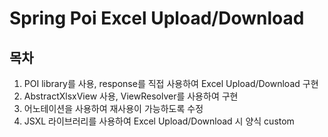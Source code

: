 # Spring Poi Excel Upload/Download

## 목차
1. POI library를 사용, response를 직접 사용하여 Excel Upload/Download 구현
2. AbstractXlsxView 사용, ViewResolver를 사용하여 구현
2. 어노테이션을 사용하여 재사용이 가능하도록 수정
3. JSXL 라이브러리를 사용하여 Excel Upload/Download 시 양식 custom
